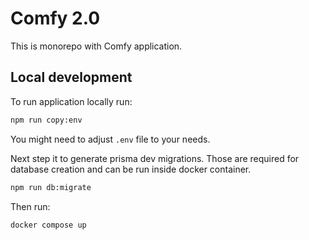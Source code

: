 # Comfy 2.0

This is monorepo with Comfy application.

## Local development

To run application locally run:

```bash
npm run copy:env
```

You might need to adjust `.env` file to your needs.

Next step it to generate prisma dev migrations.
Those are required for database creation and can be run inside docker container.

```bash
npm run db:migrate
```

Then run:

```bash
docker compose up
```
